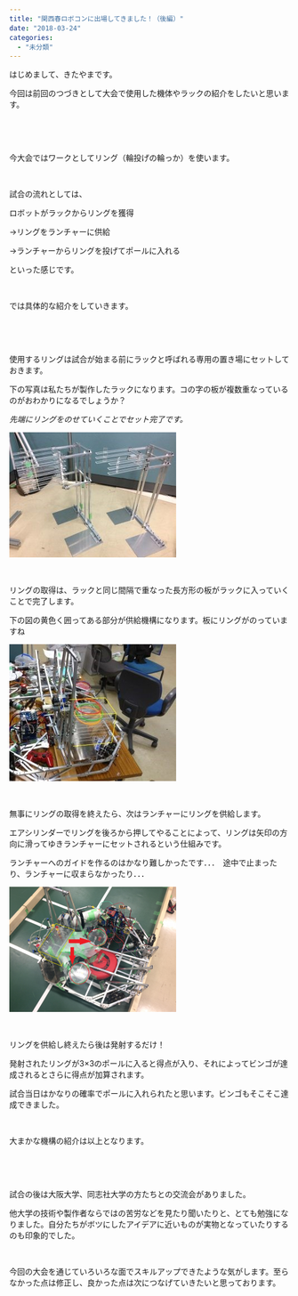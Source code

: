 ```yaml
---
title: "関西春ロボコンに出場してきました！（後編）"
date: "2018-03-24"
categories: 
  - "未分類"
---
```


はじめまして、きたやまです。

今回は前回のつづきとして大会で使用した機体やラックの紹介をしたいと思います。

 

 

今大会ではワークとしてリング（輪投げの輪っか）を使います。

 

試合の流れとしては、

ロボットがラックからリングを獲得

→リングをランチャーに供給

→ランチャーからリングを投げてポールに入れる

といった感じです。

 

では具体的な紹介をしていきます。

 

 

使用するリングは試合が始まる前にラックと呼ばれる専用の置き場にセットしておきます。

下の写真は私たちが製作したラックになります。コの字の板が複数重なっているのがおわかりになるでしょうか？

_先端にリングをのせていくことでセット完了です。_

[![](images/IMG_5858-e1521811377426-300x225.jpg)](http://www.fortefibre.net/blog/wp-content/uploads/2018/03/IMG_5858-e1521811377426.jpg)

 

リングの取得は、ラックと同じ間隔で重なった長方形の板がラックに入っていくことで完了します。

下の図の黄色く囲ってある部分が供給機構になります。板にリングがのっていますね

[![](images/DSC_0074-300x246.jpg)](http://www.fortefibre.net/blog/wp-content/uploads/2018/03/DSC_0074.jpg)

 

無事にリングの取得を終えたら、次はランチャーにリングを供給します。

エアシリンダーでリングを後ろから押してやることによって、リングは矢印の方向に滑ってゆきランチャーにセットされるという仕組みです。

ランチャーへのガイドを作るのはかなり難しかったです．．．　途中で止まったり、ランチャーに収まらなかったり．．．

[![](images/IMG_5860-300x225.png)](http://www.fortefibre.net/blog/wp-content/uploads/2018/03/IMG_5860.png)

 

リングを供給し終えたら後は発射するだけ！

発射されたリングが3×3のポールに入ると得点が入り、それによってビンゴが達成されるとさらに得点が加算されます。

試合当日はかなりの確率でポールに入れられたと思います。ビンゴもそこそこ達成できました。

 

大まかな機構の紹介は以上となります。

 

 

試合の後は大阪大学、同志社大学の方たちとの交流会がありました。

他大学の技術や製作者ならではの苦労などを見たり聞いたりと、とても勉強になりました。自分たちがボツにしたアイデアに近いものが実物となっていたりするのも印象的でした。

 

今回の大会を通じていろいろな面でスキルアップできたような気がします。至らなかった点は修正し、良かった点は次につなげていきたいと思っております。
